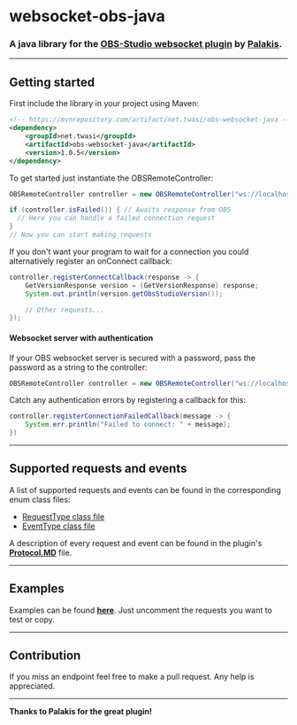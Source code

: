
# websocket-obs-java
### A java library for the [**OBS-Studio websocket plugin**](https://github.com/Palakis/obs-websocket) by [**Palakis**](https://github.com/Palakis).
---
## Getting started

First include the library in your project using Maven:

```xml
<!-- https://mvnrepository.com/artifact/net.twasi/obs-websocket-java -->
<dependency>
    <groupId>net.twasi</groupId>
    <artifactId>obs-websocket-java</artifactId>
    <version>1.0.5</version>
</dependency>
```

To get started just instantiate the OBSRemoteController:

```java
OBSRemoteController controller = new OBSRemoteController("ws://localhost:4444", false);

if (controller.isFailed()) { // Awaits response from OBS
  // Here you can handle a failed connection request
}
// Now you can start making requests
```

If you don't want your program to wait for a connection you could alternatively register an onConnect callback:

```java
controller.registerConnectCallback(response -> {
	GetVersionResponse version = (GetVersionResponse) response;
	System.out.println(version.getObsStudioVersion());

	// Other requests...
});
```

#### Websocket server with authentication

If your OBS websocket server is secured with a password, pass the password as a string to the controller:
```java
OBSRemoteController controller = new OBSRemoteController("ws://localhost:4444", false, "myPassword");
```

Catch any authentication errors by registering a callback for this:
```java
controller.registerConnectionFailedCallback(message -> {
    System.err.println("Failed to connect: " + message);
})
```

---
## Supported requests and events 

A list of supported requests and events can be found in the corresponding enum class files:
- [RequestType class file](src/main/java/net/twasi/obsremotejava/requests/RequestType.java)
- [EventType class file](src/main/java/net/twasi/obsremotejava/events/EventType.java)

A description of every request and event can be found in the plugin's [**Protocol.MD**](https://github.com/Palakis/obs-websocket/blob/4.x-current/docs/generated/protocol.md) file.

---
## Examples

Examples can be found [**here**](src/test/java/net/twasi/obsremotejava/test/OBSRemoteControllerTest.java). Just uncomment the requests you want to test or copy.

---
## Contribution

If you miss an endpoint feel free to make a pull request. Any help is appreciated.

---
**Thanks to Palakis for the great plugin!**
